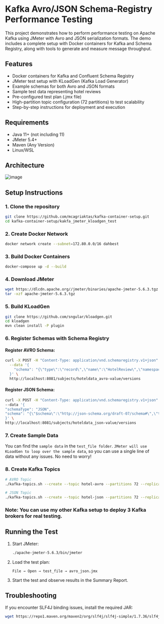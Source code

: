 # Kafka Avro/JSON Schema-Registry Performance Testing

This project demonstrates how to perform performance testing on Apache Kafka using JMeter with Avro and JSON serialization formats. The demo includes a complete setup with Docker containers for Kafka and Schema Registry, along with tools to generate and measure message throughput.

## Features

- Docker containers for Kafka and Confluent Schema Registry
- JMeter test setup with KLoadGen (Kafka Load Generator)
- Example schemas for both Avro and JSON formats
- Sample test data representing hotel reviews
- Pre-configured test plan (.jmx file)
- High-partition topic configuration (72 partitions) to test scalability
- Step-by-step instructions for deployment and execution

## Requirements

- Java 11+ (not including 11)
- JMeter 5.4+
- Maven (Any Version)
- Linux/WSL

## Architecture

![image](https://github.com/user-attachments/assets/79fc8983-1366-4868-926f-4817a75051db)

## Setup Instructions

### 1. Clone the repository

```bash
git clone https://github.com/mcagriaktas/kafka-container-setup.git
cd kafka-container-setup/kakfa_jmeter_kloadgen_test
```

### 2. Create Docker Network

```bash
docker network create --subnet=172.80.0.0/16 dahbest
```

### 3. Build Docker Containers

```bash
docker-compose up -d --build
```

### 4. Download JMeter

```bash
wget https://dlcdn.apache.org//jmeter/binaries/apache-jmeter-5.6.3.tgz
tar -xzf apache-jmeter-5.6.3.tgz
```

### 5. Build KLoadGen

```bash
git clone https://github.com/sngular/kloadgen.git
cd kloadgen
mvn clean install -P plugin
```

### 6. Register Schemas with Schema Registry

#### Register AVRO Schema:

```bash
curl -X POST -H "Content-Type: application/vnd.schemaregistry.v1+json" \
  --data '{
    "schema": "{\"type\":\"record\",\"name\":\"HotelReview\",\"namespace\":\"com.hotel.reviews\",\"fields\":[{\"name\":\"review_id\",\"type\":\"string\"},{\"name\":\"hotel_id\",\"type\":\"string\"},{\"name\":\"user_id\",\"type\":\"string\"},{\"name\":\"rating\",\"type\":\"float\"},{\"name\":\"review_date\",\"type\":{\"type\":\"string\",\"logicalType\":\"date\"}},{\"name\":\"stay_duration\",\"type\":\"int\"},{\"name\":\"traveler_type\",\"type\":\"string\"},{\"name\":\"room_type\",\"type\":\"string\"},{\"name\":\"title\",\"type\":\"string\"},{\"name\":\"review_text\",\"type\":\"string\"},{\"name\":\"helpful_votes\",\"type\":\"int\"},{\"name\":\"location_score\",\"type\":\"float\"},{\"name\":\"service_score\",\"type\":\"float\"},{\"name\":\"cleanliness_score\",\"type\":\"float\"},{\"name\":\"value_score\",\"type\":\"float\"},{\"name\":\"is_verified\",\"type\":\"boolean\"},{\"name\":\"language\",\"type\":\"string\"},{\"name\":\"country_origin\",\"type\":\"string\"},{\"name\":\"has_response\",\"type\":\"boolean\"},{\"name\":\"booking_channel\",\"type\":\"string\"}]}"
  }' \
  http://localhost:8081/subjects/hoteldata_avro-value/versions
```

#### Register JSON Schema:

```bash
curl -X POST -H "Content-Type: application/vnd.schemaregistry.v1+json" \
--data '{
"schemaType": "JSON",
"schema": "{\"$schema\":\"http://json-schema.org/draft-07/schema#\",\"title\":\"HotelReview\",\"type\":\"object\",\"properties\":{\"review_id\":{\"type\":\"string\"},\"hotel_id\":{\"type\":\"string\"},\"user_id\":{\"type\":\"string\"},\"rating\":{\"type\":\"number\"},\"review_date\":{\"type\":\"string\",\"format\":\"date\"},\"stay_duration\":{\"type\":\"integer\"},\"traveler_type\":{\"type\":\"string\"},\"room_type\":{\"type\":\"string\"},\"title\":{\"type\":\"string\"},\"review_text\":{\"type\":\"string\"},\"helpful_votes\":{\"type\":\"integer\"},\"location_score\":{\"type\":\"number\"},\"service_score\":{\"type\":\"number\"},\"cleanliness_score\":{\"type\":\"number\"},\"value_score\":{\"type\":\"number\"},\"is_verified\":{\"type\":\"boolean\"},\"language\":{\"type\":\"string\"},\"country_origin\":{\"type\":\"string\"},\"has_response\":{\"type\":\"boolean\"},\"booking_channel\":{\"type\":\"string\"}},\"required\":[\"review_id\",\"hotel_id\",\"user_id\",\"rating\",\"review_date\"]}"
}' \
http://localhost:8081/subjects/hoteldata_json-value/versions
```

### 7. Create Sample Data
You can find the `sample data` in the `test_file folder`. `JMeter will use KLoadGen to loop over the sample data`, so you can use a single line of data without any issues. No need to worry!

### 8. Create Kafka Topics

```bash
# AVRO Topic
./kafka-topics.sh --create --topic hotel-avro --partitions 72 --replication-factor 1 --bootstrap-server localhost:19092

# JSON Topic
./kafka-topics.sh --create --topic hotel-json --partitions 72 --replication-factor 1 --bootstrap-server localhost:19092
```

### Note: You can use my other Kafka setup to deploy 3 Kafka brokers for real testing. 

## Running the Test

1. Start JMeter:
   ```bash
   ./apache-jmeter-5.6.3/bin/jmeter
   ```

2. Load the test plan:
   ```
   File → Open → test_file → avro_json.jmx
   ```

3. Start the test and observe results in the Summary Report.

## Troubleshooting

If you encounter SLF4J binding issues, install the required JAR:
```bash
wget https://repo1.maven.org/maven2/org/slf4j/slf4j-simple/1.7.36/slf4j-simple-1.7.36.jar -P ./apache-jmeter-5.6.3/lib
```
